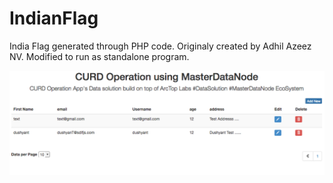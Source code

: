 # IndianFlag

India Flag generated through PHP code. Originaly created by Adhil Azeez NV. Modified to run as standalone program.


![alt text](https://github.com/ArcTopLabs/CURD-Operation-using-MasterDataNode/blob/master/screenshot/listing.png)
